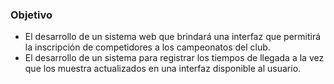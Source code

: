 ### Objetivo
- El desarrollo de un sistema web que brindará una interfaz que permitirá la inscripción de competidores a los campeonatos del club. 
- El desarrollo de un sistema para registrar los tiempos de llegada a la vez que los muestra actualizados en una interfaz disponible al usuario.
